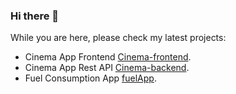 ### Hi there 👋

While you are here, please check my latest projects:
- Cinema App Frontend [Cinema-frontend](https://github.com/pakstas/Cinema-frontend).
- Cinema App Rest API [Cinema-backend](https://github.com/pakstas/Cinema-backend).
- Fuel Consumption App [fuelApp](https://github.com/pakstas/fuelApp).


<!--
**pakstas/pakstas** is a ✨ _special_ ✨ repository because its `README.md` (this file) appears on your GitHub profile.

Here are some ideas to get you started:

- 🔭 I’m currently working on ...
- 🌱 I’m currently learning ...
- 👯 I’m looking to collaborate on ...
- 🤔 I’m looking for help with ...
- 💬 Ask me about ...
- 📫 How to reach me: ...
- 😄 Pronouns: ...
- ⚡ Fun fact: ...
-->
